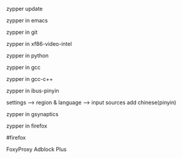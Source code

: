 zypper update

zypper in emacs 

zypper in git

zypper in xf86-video-intel

zypper in python

zypper in gcc

zypper in gcc-c++

zypper in ibus-pinyin

settings --> region & language --> input sources
add chinese(pinyin)

zypper in gsynaptics

zypper in firefox

#firefox

FoxyProxy
Adblock Plus


